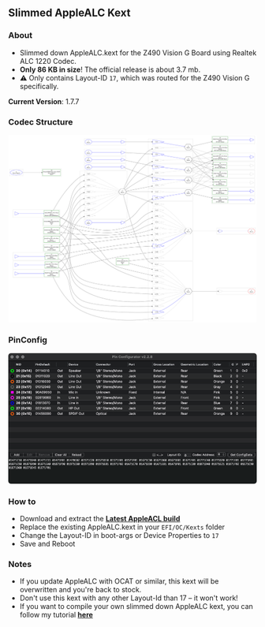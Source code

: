 ## Slimmed AppleALC Kext

### About
- Slimmed down AppleALC.kext for the Z490 Vision G Board using Realtek ALC 1220 Codec.
- **Only 86 KB in size**! The official release is about 3.7 mb.
- :warning: Only contains Layout-ID `17`, which was routed for the Z490 Vision G specifically. 

**Current Version**: 1.7.7

### Codec Structure
![](https://raw.githubusercontent.com/5T33Z0/Gigabyte-Z490-Vision-G-Hackintosh-OpenCore/2ceb7d214d2e36d6cbc17b79fe91f9710a7137fe/Additional_Files/ALC1220/Codec_Dump/codec_dump_dec.txt.svg)

### PinConfig
![](https://raw.githubusercontent.com/5T33Z0/Gigabyte-Z490-Vision-G-Hackintosh-OpenCore/main/Additional_Files/ALC1220/Codec_Dump/PinConfig_LayoutID_17.png)

### How to
- Download and extract the [**Latest AppleACL build**](https://github.com/5T33Z0/Gigabyte-Z490-Vision-G-Hackintosh-OpenCore/tree/main/Additional_Files/ALC1220/Slimmed_AppleALC)
- Replace the existing AppleALC.kext in your `EFI/OC/Kexts` folder
- Change the Layout-ID in boot-args or Device Properties to `17`
- Save and Reboot 

### Notes

- If you update AppleALC with OCAT or similar, this kext will be overwritten and you're back to stock.
- Don't use this kext with any other Layout-Id than 17 – it won't work!
- If you want to compile your own slimmed down AppleALC kext, you can follow my tutorial [**here**](https://github.com/5T33Z0/AppleALC-Guides/tree/main/Slimming_AppleALC)
